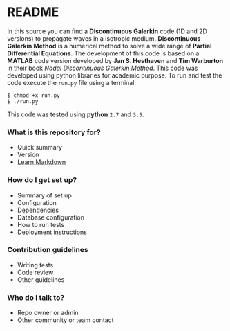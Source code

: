# README #

In this source you can find a **Discontinuous Galerkin** code (1D and 2D versions) to propagate waves in a isotropic medium. **Discontinuous Galerkin Method** is a numerical method to solve a wide range of **Partial Differential Equations**. The development of this code is based on a **MATLAB** code version developed by **Jan S. Hesthaven** and **Tim Warburton** in their book _Nodal Discontinuous Galerkin Method_. This code was developed using python libraries for academic purpose.
To run and test the code execute the `run.py` file using a terminal.
```
$ chmod +x run.py
$ ./run.py
```

This code was tested using **python** `2.7` and `3.5`.

### What is this repository for? ###

* Quick summary
* Version
* [Learn Markdown](https://bitbucket.org/tutorials/markdowndemo)

### How do I get set up? ###

* Summary of set up
* Configuration
* Dependencies
* Database configuration
* How to run tests
* Deployment instructions

### Contribution guidelines ###

* Writing tests
* Code review
* Other guidelines

### Who do I talk to? ###

* Repo owner or admin
* Other community or team contact